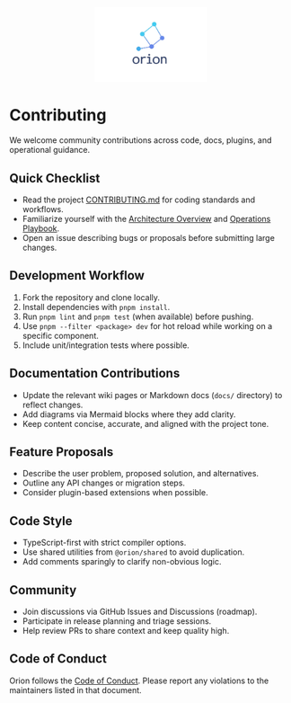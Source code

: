 <p align="center">
  <img src="../assets/Orion-logo_nobg.png" alt="Orion logo" width="200" />
</p>

# Contributing

We welcome community contributions across code, docs, plugins, and operational guidance.

## Quick Checklist

- Read the project [CONTRIBUTING.md](../CONTRIBUTING.md) for coding standards and workflows.
- Familiarize yourself with the [Architecture Overview](Architecture.md) and [Operations Playbook](Operations.md).
- Open an issue describing bugs or proposals before submitting large changes.

## Development Workflow

1. Fork the repository and clone locally.
2. Install dependencies with `pnpm install`.
3. Run `pnpm lint` and `pnpm test` (when available) before pushing.
4. Use `pnpm --filter <package> dev` for hot reload while working on a specific component.
5. Include unit/integration tests where possible.

## Documentation Contributions

- Update the relevant wiki pages or Markdown docs (`docs/` directory) to reflect changes.
- Add diagrams via Mermaid blocks where they add clarity.
- Keep content concise, accurate, and aligned with the project tone.

## Feature Proposals

- Describe the user problem, proposed solution, and alternatives.
- Outline any API changes or migration steps.
- Consider plugin-based extensions when possible.

## Code Style

- TypeScript-first with strict compiler options.
- Use shared utilities from `@orion/shared` to avoid duplication.
- Add comments sparingly to clarify non-obvious logic.

## Community

- Join discussions via GitHub Issues and Discussions (roadmap).
- Participate in release planning and triage sessions.
- Help review PRs to share context and keep quality high.

## Code of Conduct

Orion follows the [Code of Conduct](../CODE_OF_CONDUCT.md). Please report any violations to the maintainers listed in that document.
